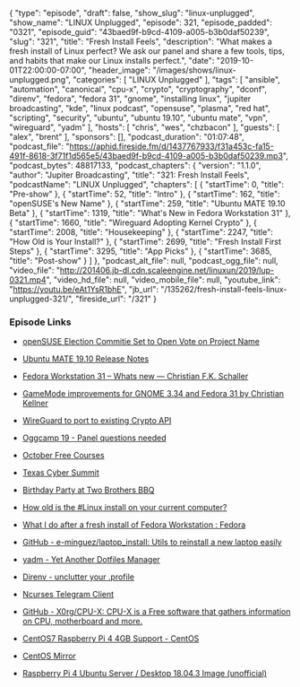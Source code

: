 {
  "type": "episode",
  "draft": false,
  "show_slug": "linux-unplugged",
  "show_name": "LINUX Unplugged",
  "episode": 321,
  "episode_padded": "0321",
  "episode_guid": "43baed9f-b9cd-4109-a005-b3b0daf50239",
  "slug": "321",
  "title": "Fresh Install Feels",
  "description": "What makes a fresh install of Linux perfect? We ask our panel and share a few tools, tips, and habits that make our Linux installs perfect.",
  "date": "2019-10-01T22:00:00-07:00",
  "header_image": "/images/shows/linux-unplugged.png",
  "categories": [
    "LINUX Unplugged"
  ],
  "tags": [
    "ansible",
    "automation",
    "canonical",
    "cpu-x",
    "crypto",
    "cryptography",
    "dconf",
    "direnv",
    "fedora",
    "fedora 31",
    "gnome",
    "installing linux",
    "jupiter broadcasting",
    "kde",
    "linux podcast",
    "opensuse",
    "plasma",
    "red hat",
    "scripting",
    "security",
    "ubuntu",
    "ubuntu 19.10",
    "ubuntu mate",
    "vpn",
    "wireguard",
    "yadm"
  ],
  "hosts": [
    "chris",
    "wes",
    "chzbacon"
  ],
  "guests": [
    "alex",
    "brent"
  ],
  "sponsors": [],
  "podcast_duration": "01:07:48",
  "podcast_file": "https://aphid.fireside.fm/d/1437767933/f31a453c-fa15-491f-8618-3f71f1d565e5/43baed9f-b9cd-4109-a005-b3b0daf50239.mp3",
  "podcast_bytes": 48817133,
  "podcast_chapters": {
    "version": "1.1.0",
    "author": "Jupiter Broadcasting",
    "title": "321: Fresh Install Feels",
    "podcastName": "LINUX Unplugged",
    "chapters": [
      {
        "startTime": 0,
        "title": "Pre-show"
      },
      {
        "startTime": 52,
        "title": "Intro"
      },
      {
        "startTime": 162,
        "title": "openSUSE's New Name"
      },
      {
        "startTime": 259,
        "title": "Ubuntu MATE 19.10 Beta"
      },
      {
        "startTime": 1319,
        "title": "What's New in Fedora Workstation 31"
      },
      {
        "startTime": 1660,
        "title": "Wireguard Adopting Kernel Crypto"
      },
      {
        "startTime": 2008,
        "title": "Housekeeping"
      },
      {
        "startTime": 2247,
        "title": "How Old is Your Install?"
      },
      {
        "startTime": 2699,
        "title": "Fresh Install First Steps"
      },
      {
        "startTime": 3295,
        "title": "App Picks"
      },
      {
        "startTime": 3685,
        "title": "Post-show"
      }
    ]
  },
  "podcast_alt_file": null,
  "podcast_ogg_file": null,
  "video_file": "http://201406.jb-dl.cdn.scaleengine.net/linuxun/2019/lup-0321.mp4",
  "video_hd_file": null,
  "video_mobile_file": null,
  "youtube_link": "https://youtu.be/eAt1YsR1bhE",
  "jb_url": "/135262/fresh-install-feels-linux-unplugged-321/",
  "fireside_url": "/321"
}


### Episode Links

  * [openSUSE Election Commitie Set to Open Vote on Project Name](https://news.opensuse.org/2019/09/30/vote-project-name/ "openSUSE Election Commitie Set to Open Vote on Project Name")
  * [Ubuntu MATE 19.10 Release Notes](https://ubuntu-mate.org/blog/ubuntu-mate-19-10-eoan-ermine-release/ "Ubuntu MATE 19.10 Release Notes")
  * [Fedora Workstation 31 – Whats new — Christian F.K. Schaller](https://blogs.gnome.org/uraeus/2019/09/23/fedora-workstation-31-whats-new/ "Fedora Workstation 31 – Whats new — Christian F.K. Schaller")
  * [GameMode improvements for GNOME 3.34 and Fedora 31 by Christian Kellner](https://christian.kellner.me/2019/09/25/gamemode-improvements-for-gnome-3-34-and-fedora-31/ "GameMode improvements for GNOME 3.34 and Fedora 31 by Christian Kellner")
  * [WireGuard to port to existing Crypto API](https://lore.kernel.org/lkml/CAHmME9qK2RWPLWWZGcmtVEHz+vUaVRBNtjv3GutkzWccdogF0w@mail.gmail.com/T/#mc1fc0f4c6746c56f8dee156eb37e11cfab44fd71 "WireGuard to port to existing Crypto API")
  * [Oggcamp 19 - Panel questions needed ](https://oggcamp.org/panel "Oggcamp 19 - Panel questions needed
")

  * [October Free Courses](https://linuxacademy.com/blog/announcements/free-courses-at-linux-academy-october-2019/ "October Free Courses")
  * [Texas Cyber Summit](https://www.texascybersummit.org/ "Texas Cyber Summit")
  * [Birthday Party at Two Brothers BBQ](https://www.meetup.com/jupiterbroadcasting/events/262984590/ "Birthday Party at Two Brothers BBQ")
  * [How old is the #Linux install on your current computer?](https://twitter.com/ChrisLAS/status/1179106039880269824 "How old is the #Linux install on your current computer?")
  * [What I do after a fresh install of Fedora Workstation : Fedora](https://www.reddit.com/r/Fedora/comments/d9zf8l/what_i_do_after_a_fresh_install_of_fedora/ "What I do after a fresh install of Fedora Workstation : Fedora")
  * [GitHub - e-minguez/laptop_install: Utils to reinstall a new laptop easily](https://github.com/e-minguez/laptop_install "GitHub - e-minguez/laptop_install: Utils to reinstall a new laptop easily")
  * [yadm - Yet Another Dotfiles Manager](https://yadm.io/ "yadm - Yet Another Dotfiles Manager")
  * [Direnv - unclutter your .profile](https://direnv.net/ "Direnv - unclutter your .profile")
  * [Ncurses Telegram Client](https://github.com/Nanoseb/ncTelegram "Ncurses Telegram Client")
  * [GitHub - X0rg/CPU-X: CPU-X is a Free software that gathers information on CPU, motherboard and more.](https://github.com/X0rg/CPU-X "GitHub - X0rg/CPU-X: CPU-X is a Free software that gathers information on CPU, motherboard and more.")
  * [CentOS7 Raspberry Pi 4 4GB Support - CentOS](https://www.centos.org/forums/viewtopic.php?f=49&t=71407&p=300229#p300246 "CentOS7 Raspberry Pi 4 4GB Support - CentOS")
  * [CentOS Mirror](http://isoredirect.centos.org/altarch/7/isos/armhfp/ "CentOS Mirror")
  * [Raspberry Pi 4 Ubuntu Server / Desktop 18.04.3 Image (unofficial)](https://jamesachambers.com/raspberry-pi-4-ubuntu-server-desktop-18-04-3-image-unofficial/ "Raspberry Pi 4 Ubuntu Server / Desktop 18.04.3 Image \(unofficial\)")


